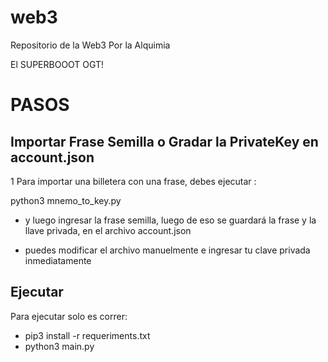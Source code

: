 # web3
Repositorio de la Web3 Por la Alquimia

El SUPERBOOOT OGT! 


# PASOS 

## Importar  Frase Semilla o Gradar la PrivateKey en account.json

1 Para importar una billetera con una frase, debes ejecutar : 


python3 mnemo_to_key.py 


- y luego ingresar la frase semilla, luego de eso se guardará la frase y la llave privada, en el archivo account.json


- puedes modificar el archivo manuelmente e ingresar tu clave privada inmediatamente



## Ejecutar 


Para ejecutar solo es correr: 

- pip3 install -r requeriments.txt
- python3 main.py